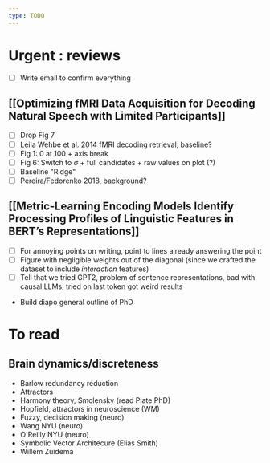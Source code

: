 ```yaml
---
type: TODO
---
```

# Urgent : reviews
- [ ] Write email to confirm everything
## [[Optimizing fMRI Data Acquisition for Decoding Natural Speech with Limited Participants]]
- [ ] Drop Fig 7
- [ ] Leila Wehbe et al. 2014 fMRI decoding retrieval, baseline?
- [ ] Fig 1: 0 at 100 + axis break
- [ ] Fig 6: Switch to $\sigma$ + full candidates + raw values on plot (?)
- [ ] Baseline "Ridge"
- [ ] Pereira/Fedorenko 2018, background?

## [[Metric-Learning Encoding Models Identify Processing Profiles of Linguistic Features in BERT’s Representations]]
- [ ] For annoying points on writing, point to lines already answering the point
- [ ] Figure with negligible weights out of the diagonal (since we crafted the dataset to include *interaction* features)
- [ ] Tell that we tried GPT2, problem of sentence representations, bad with causal LLMs, tried on last token got weird results

- Build diapo general outline of PhD
# To read
## Brain dynamics/discreteness
- Barlow redundancy reduction
- Attractors
- Harmony theory, Smolensky (read Plate PhD)
- Hopfield, attractors in neuroscience (WM)
- Fuzzy, decision making (neuro)
- Wang NYU (neuro)
- O'Reilly NYU (neuro)
- Symbolic Vector Architecure (Elias Smith)
- Willem Zuidema